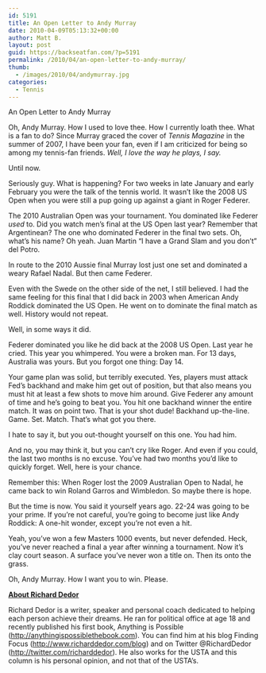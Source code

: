 ```yaml
---
id: 5191
title: An Open Letter to Andy Murray
date: 2010-04-09T05:13:32+00:00
author: Matt B.
layout: post
guid: https://backseatfan.com/?p=5191
permalink: /2010/04/an-open-letter-to-andy-murray/
thumb:
  - /images/2010/04/andymurray.jpg
categories:
  - Tennis
---
```


<div class="entry">
  <p>
    An Open Letter to Andy Murray
  </p>

  <p>
    Oh, Andy Murray. How I used to love thee. How I currently loath thee. What is a fan to do? Since Murray graced the cover of <em>Tennis Magazine</em> in the summer of 2007, I have been your fan, even if I am criticized for being so among my tennis-fan friends. <em>Well, I love the way he plays, I say.</em>
  </p>

  <p>
    Until now.
  </p>

  <p>
    Seriously guy. What is happening? For two weeks in late January and early February you were the talk of the tennis world. It wasn’t like the 2008 US Open when you were still a pup going up against a giant in Roger Federer.
  </p>

  <p>
    The 2010 Australian Open was your tournament. You dominated like Federer <em>used </em>to. Did you watch men’s final at the US Open last year? Remember that Argentinean? The one who dominated Federer in the final two sets. Oh, what’s his name? Oh yeah. Juan Martin “I have a Grand Slam and you don’t” del Potro.
  </p>

  <p>
    In route to the 2010 Aussie final Murray lost just one set and dominated a weary Rafael Nadal. But then came Federer.
  </p>

  <p>
    Even with the Swede on the other side of the net, I still believed. I had the same feeling for this final that I did back in 2003 when American Andy Roddick dominated the US Open. He went on to dominate the final match as well. History would not repeat.
  </p>

  <p>
    Well, in some ways it did.
  </p>

  <p>
    Federer dominated you like he did back at the 2008 US Open. Last year he cried. This year you whimpered. You were a broken man. For 13 days, Australia was yours. But you forgot one thing: Day 14.
  </p>

  <p>
    Your game plan was solid, but terribly executed. Yes, players must attack Fed’s backhand and make him get out of position, but that also means you must hit at least a few shots to move him around. Give Federer any amount of time and he’s going to beat you. You hit one backhand winner the entire match. It was on point two. That is your shot dude! Backhand up-the-line. Game. Set. Match. That’s what got you there.
  </p>

  <p>
    I hate to say it, but you out-thought yourself on this one. You had him.
  </p>

  <p>
    And no, you may think it, but you can’t cry like Roger. And even if you could, the last two months is no excuse. You’ve had two months you’d like to quickly forget. Well, here is your chance.
  </p>

  <p>
    Remember this: When Roger lost the 2009 Australian Open to Nadal, he came back to win Roland Garros and Wimbledon. So maybe there is hope.
  </p>

  <p>
    But the time is now. You said it yourself years ago. 22-24 was going to be your prime. If you’re not careful, you’re going to become just like Andy Roddick: A one-hit wonder, except you’re not even a hit.
  </p>

  <p>
    Yeah, you’ve won a few Masters 1000 events, but never defended. Heck, you’ve never reached a final a year after winning a tournament. Now it’s clay court season. A surface you’ve never won a title on. Then its onto the grass.
  </p>

  <p>
    Oh, Andy Murray. How I want you to win. Please.
  </p>

  <p>
    <strong><span style="text-decoration: underline;">About Richard Dedor</span></strong>
  </p>

  <p>
    Richard Dedor is a writer, speaker and personal coach dedicated to helping each person achieve their dreams. He ran for political office at age 18 and recently published his first book, Anything is Possible (<a href="http://anythingispossiblethebook.com/">http://anythingispossiblethebook.com</a>). You can find him at his blog Finding Focus (<a href="http://www.richarddedor.com/blog/">http://www.richarddedor.com/blog</a>) and on Twitter @RichardDedor (<a href="http://twitter.com/richarddedor">http://twitter.com/richarddedor</a>). He also works for the USTA and this column is his personal opinion, and not that of the USTA’s.
  </p>
</div>
